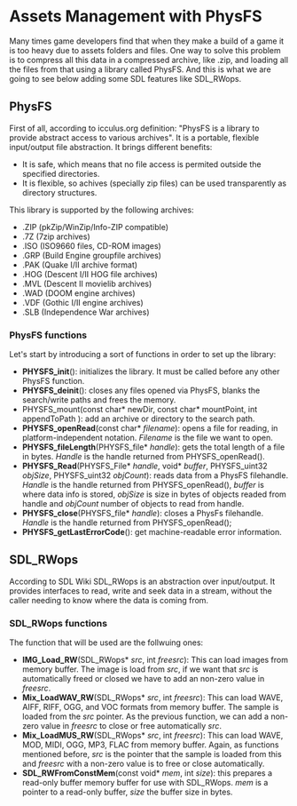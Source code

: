 # Assets Management with PhysFS

Many times game developers find that when they make a build of a game it is too heavy due to assets folders and files.
One way to solve this problem is to compress all this data in a compressed archive, like .zip, and loading all the files from that using a library called PhysFS. And this is what we are going to see below adding some SDL features like SDL_RWops.

## PhysFS

First of all, according to icculus.org definition: "PhysFS is a library to provide abstract access to various archives". It is a portable, flexible input/output file abstraction. It brings different benefits:
* It is safe, which means that no file access is permited outside the specified directories.
* It is flexible, so achives (specially zip files) can be used transparently as directory structures.

This library is supported by the following archives:
* .ZIP (pkZip/WinZip/Info-ZIP compatible)
* .7Z (7zip archives)
* .ISO (ISO9660 files, CD-ROM images)
* .GRP (Build Engine groupfile archives)
* .PAK (Quake I/II archive format)
* .HOG (Descent I/II HOG file archives)
* .MVL (Descent II movielib archives)
* .WAD (DOOM engine archives)
* .VDF (Gothic I/II engine archives)
* .SLB (Independence War archives)

### PhysFS functions

Let's start by introducing a sort of functions in order to set up the library:

* **PHYSFS_init**(): initializes the library. It must be called before any other PhysFS function.
* **PHYSFS_deinit**(): closes any files opened via PhysFS, blanks the search/write paths and frees the memory.
* PHYSFS_mount(const char* newDir, const char* mountPoint, int appendToPath ): add an archive or directory to the search path.
* **PHYSFS_openRead**(const char* _filename_): opens a file for reading, in platform-independent notation. _Filename_ is the file we want to open.
* **PHYSFS_fileLength**(PHYSFS_file* _handle_): gets the total length of a file in bytes. _Handle_ is the handle returned from PHYSFS_openRead().
* **PHYSFS_Read**(PHYSFS_File* _handle_, void* _buffer_, PHYSFS_uint32 _objSize_, PHYSFS_uint32 _objCount_): reads data from a PhysFS filehandle. _Handle_ is the handle returned from PHYSFS_openRead(), _buffer_ is where data info is stored, _objSize_ is size in bytes of objects readed from handle and _objCount_ number of objects to read from handle.
* **PHYSFS_close**(PHYSFS_file* _handle_): closes a PhysFs filehandle. _Handle_ is the handle returned from PHYSFS_openRead();
* **PHYSFS_getLastErrorCode**(): get machine-readable error information.

## SDL_RWops

According to SDL Wiki SDL_RWops is an abstraction over input/output. It provides interfaces to read, write and seek data in a stream, without the caller needing to know where the data is coming from.

### SDL_RWops functions

The function that will be used are the follwuing ones:

* **IMG_Load_RW**(SDL_RWops* _src_, int _freesrc_): This can load images from memory buffer. The image is load from _src_, if we want that _src_ is automatically freed or closed we have to add an non-zero value in _freesrc_. 
* **Mix_LoadWAV_RW**(SDL_RWops* _src_, int _freesrc_): This can load WAVE, AIFF, RIFF, OGG, and VOC formats from memory buffer. The sample is loaded from the _src_ pointer. As the previous function, we can add a non-zero value in _freesrc_ to close or free automatically _src_.
* **Mix_LoadMUS_RW**(SDL_RWops* _src_, int _freesrc_):  This can load WAVE, MOD, MIDI, OGG, MP3, FLAC from memory buffer. Again, as functions mentioned before, _src_ is the pointer that the sample is loaded from this and _freesrc_ with a non-zero value is to free or close automatically.
* **SDL_RWFromConstMem**(const void* _mem_, int _size_): this prepares a read-only buffer memory buffer for use with SDL_RWops. _mem_ is a pointer to a read-only buffer, _size_ the buffer size in bytes.
